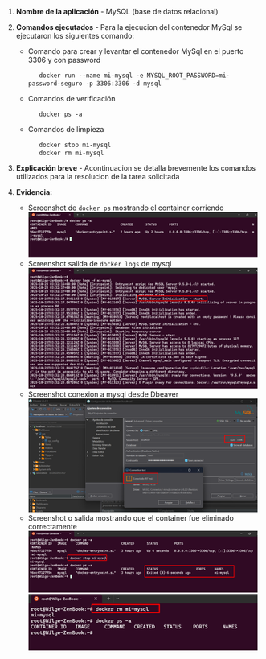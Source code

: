 
1. **Nombre de la aplicación** - MySQL (base de datos relacional)

2. **Comandos ejecutados** - Para la ejecucion del contenedor MySql se ejecutaron los siguientes comando:
   - Comando para crear y levantar el contenedor MySql en el puerto 3306 y con password
     ```{bash, engine.opts='-l'}
        docker run --name mi-mysql -e MYSQL_ROOT_PASSWORD=mi-password-seguro -p 3306:3306 -d mysql
     ```
   - Comandos de verificación
     ```{bash, engine.opts='-l'}
        docker ps -a
     ```
   - Comandos de limpieza
     ```{bash, engine.opts='-l'}
        docker stop mi-mysql
        docker rm mi-mysql
     ```
3. **Explicación breve** - Acontinuacion se detalla brevemente los comandos utilizados para la resolucion de la tarea solicitada

4. **Evidencia:**
   - Screenshot de `docker ps` mostrando el container corriendo
     ![Container corriendo](screenshots/docker_ps.png)
   - Screenshot salida de `docker logs` de mysql
     ![log de mysql](screenshots/docker_log.png)
   - Screenshot conexion a mysql desde Dbeaver
     ![consumo desde un cliente](screenshots/dbeaver_ejecucion.png)
   - Screenshot o salida mostrando que el container fue eliminado correctamente
     ![detener el contenedor mysql](screenshots/docker_stop.png)
     ![eliminar el contenedor mysql](screenshots/docker_rm.png)



